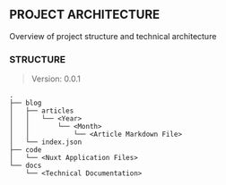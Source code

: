## PROJECT ARCHITECTURE
Overview of project structure and technical architecture

### STRUCTURE
> Version: 0.0.1
```
.
├── blog
│   ├── articles
│   │   └── <Year>
│   │       └── <Month>
│   │           └── <Article Markdown File> 
│   └── index.json
├── code
│   └── <Nuxt Application Files>
└── docs
    └── <Technical Documentation>
```